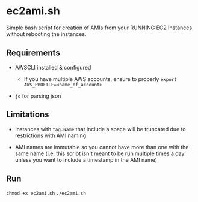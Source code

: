 # ec2ami.sh

Simple bash script for creation of AMIs from your RUNNING EC2 Instances without rebooting the instances.

## Requirements

- AWSCLI installed & configured
  - If you have multiple AWS accounts, ensure to properly `export AWS_PROFILE=<name_of_account>`

- `jq` for parsing json

## Limitations

- Instances with `tag.Name` that include a space will be truncated due to restrictions with AMI naming

- AMI names are immutable so you cannot have more than one with the same name (i.e. this script isn't meant to be run multiple times a day unless you want to include a timestamp in the AMI name)

## Run

`chmod +x ec2ami.sh`
`./ec2ami.sh` 